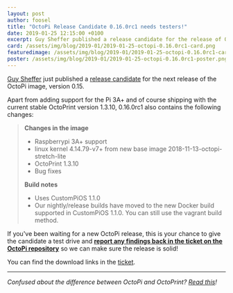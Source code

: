 ```yaml
---
layout: post
author: foosel
title: "OctoPi Release Candidate 0.16.0rc1 needs testers!"
date: 2019-01-25 12:15:00 +0100
excerpt: Guy Sheffer published a release candidate for the release of OctoPi 0.16.0 and is looking for feedback!
card: /assets/img/blog/2019-01/2019-01-25-octopi-0.16.0rc1-card.png
featuredimage: /assets/img/blog/2019-01/2019-01-25-octopi-0.16.0rc1-card.png
poster: /assets/img/blog/2019-01/2019-01-25-octopi-0.16.0rc1-poster.png
---
```


[Guy Sheffer](https://github.com/guysoft) just published a
[release candidate](https://github.com/guysoft/OctoPi/issues/571) for the next release of the OctoPi image, version 0.15.

Apart from adding support for the Pi 3A+ and of course shipping with the current stable OctoPrint version
1.3.10, 0.16.0rc1 also contains the following changes:

> **Changes in the image**
>
>   * Raspberrypi 3A+ support
>   * linux kernel 4.14.79-v7+ from new base image 2018-11-13-octopi-stretch-lite
>   * OctoPrint 1.3.10
>   * Bug fixes
>
> **Build notes**
> 
>   * Uses CustomPiOS 1.1.0
>   * Our nightly/release builds have moved to the new Docker build supported in CustomPiOS 1.1.0. You can still use the vagrant build method.

If you've been waiting for a new OctoPi release, this is your chance to give the candidate a test drive
and [**report any findings back in the ticket on the OctoPi repository**](https://github.com/guysoft/OctoPi/issues/571) 
so we can make sure the release is solid!

You can find the download links in the [ticket](https://github.com/guysoft/OctoPi/issues/571).

---

*Confused about the difference between OctoPi and OctoPrint? [Read this](https://discourse.octoprint.org/t/what-is-the-difference-between-octoprint-and-octopi-are-they-the-same-thing/185)!*
 